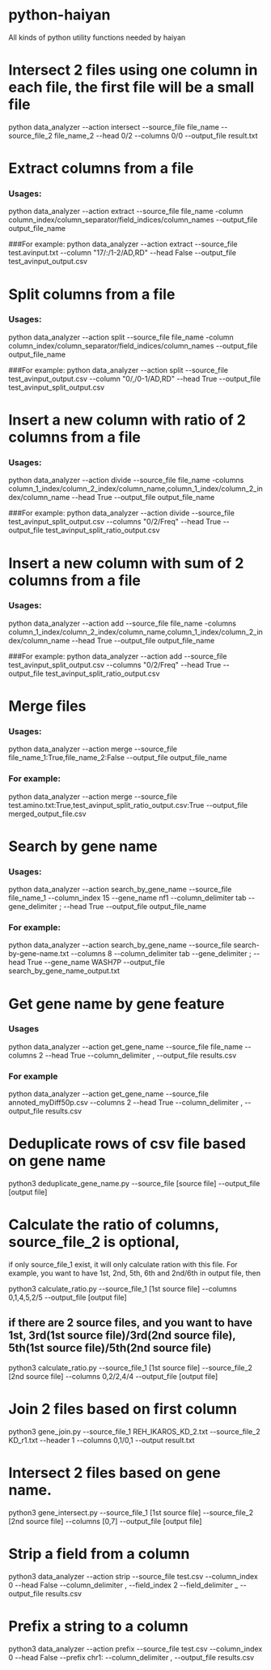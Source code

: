 # python-haiyan
All kinds of python utility functions needed by haiyan

# Intersect 2 files using one column in each file, the first file will be a small file
python data_analyzer --action intersect --source_file file_name --source_file_2 file_name_2 --head 0/2 --columns 0/0 --output_file result.txt

# Extract columns from a file
### Usages:
python data_analyzer --action extract --source_file file_name -column column_index/column_separator/field_indices/column_names --output_file output_file_name

###For example:
python data_analyzer --action extract --source_file test.avinput.txt --column "17/:/1-2/AD,RD" --head False --output_file test_avinput_output.csv

# Split columns from a file
### Usages:
python data_analyzer --action split --source_file file_name -column column_index/column_separator/field_indices/column_names --output_file output_file_name

###For example:
python data_analyzer --action split --source_file test_avinput_output.csv --column "0/,/0-1/AD,RD" --head True --output_file test_avinput_split_output.csv

# Insert a new column with ratio of 2 columns from a file
### Usages:
python data_analyzer --action divide --source_file file_name -columns column_1_index/column_2_index/column_name,column_1_index/column_2_index/column_name --head True --output_file output_file_name

###For example:
python data_analyzer --action divide --source_file test_avinput_split_output.csv --columns "0/2/Freq" --head True --output_file test_avinput_split_ratio_output.csv

# Insert a new column with sum of 2 columns from a file
### Usages:
python data_analyzer --action add --source_file file_name -columns column_1_index/column_2_index/column_name,column_1_index/column_2_index/column_name --head True --output_file output_file_name

###For example:
python data_analyzer --action add --source_file test_avinput_split_output.csv --columns "0/2/Freq" --head True --output_file test_avinput_split_ratio_output.csv

# Merge files
### Usages:
python data_analyzer --action merge --source_file file_name_1:True,file_name_2:False --output_file output_file_name
 
### For example:
python data_analyzer --action merge --source_file test.amino.txt:True,test_avinput_split_ratio_output.csv:True --output_file merged_output_file.csv

# Search by gene name
### Usages:
python data_analyzer --action search_by_gene_name --source_file file_name_1 --column_index 15 --gene_name nf1 --column_delimiter tab --gene_delimiter ; --head True --output_file output_file_name

### For example:
python data_analyzer --action search_by_gene_name --source_file search-by-gene-name.txt --columns 8 --column_delimiter tab --gene_delimiter ; --head True --gene_name WASH7P --output_file search_by_gene_name_output.txt

# Get gene name by gene feature
### Usages
python data_analyzer --action get_gene_name --source_file file_name --columns 2 --head True --column_delimiter , --output_file results.csv

### For example
python data_analyzer --action get_gene_name --source_file annoted_myDiff50p.csv --columns 2 --head True --column_delimiter , --output_file results.csv

# Deduplicate rows of csv file based on gene name

python3 deduplicate_gene_name.py --source_file [source file] --output_file [output file]

# Calculate the ratio of columns, source_file_2 is optional,
 if only source_file_1 exist, it will only calculate ration with this file. For example, you want to have 1st, 2nd, 5th, 6th and 2nd/6th in output file, then

python3 calculate_ratio.py --source_file_1 [1st source file] --columns 0,1,4,5,2/5 --output_file [output file]

## if there are 2 source files, and you want to have 1st, 3rd(1st source file)/3rd(2nd source file), 5th(1st source file)/5th(2nd source file)

python3 calculate_ratio.py --source_file_1 [1st source file] --source_file_2 [2nd source file] --columns 0,2/2,4/4 --output_file [output file]

# Join 2 files based on first column
python3 gene_join.py --source_file_1 REH_IKAROS_KD_2.txt --source_file_2 KD_r1.txt --header 1 --columns 0,1/0,1 --output result.txt

# Intersect 2 files based on gene name.

python3 gene_intersect.py --source_file_1 [1st source file] --source_file_2 [2nd source file] --columns [0,7] --output_file [output file]

# Strip a field from a column
python3 data_analyzer --action strip --source_file test.csv --column_index 0 --head False --column_delimiter , --field_index 2 --field_delimiter _ --output_file results.csv

# Prefix a string to  a column
python3 data_analyzer --action prefix --source_file test.csv --column_index 0 --head False --prefix chr1: --column_delimiter , --output_file results.csv